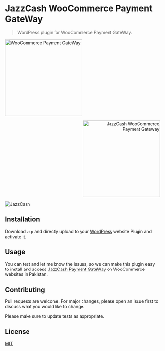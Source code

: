 # JazzCash WooCommerce Payment GateWay

> WordPress plugin for WooCommerce Payment GateWay. 

<p align="left">
  <img width="250" src="https://woocommerce.com/wp-content/themes/woo/images/logo-woocommerce.svg" alt="WooCommerce Payment GateWay"/>
</p>
<p align="right">
  <img width="250" src="https://www.jazzcash.com.pk/assets/themes/jazzcash/img/mobilink_logo.png" alt="JazzCash WooCommerce Payment Gateway"/>
</p>

![JazzCash]()

## Installation
Download ```zip``` and directly upload to your [WordPress](https://wordpress.org) website Plugin and activate it.

## Usage
You can test and let me know the issues, so we can make this plugin easy to install and access [JazzCash Payment GateWay](https://sandbox.jazzcash.com.pk/Sandbox) on WooCommerce websites in Pakistan.

## Contributing
Pull requests are welcome. For major changes, please open an issue first to discuss what you would like to change.

Please make sure to update tests as appropriate.

## License
[MIT](https://choosealicense.com/licenses/mit/)